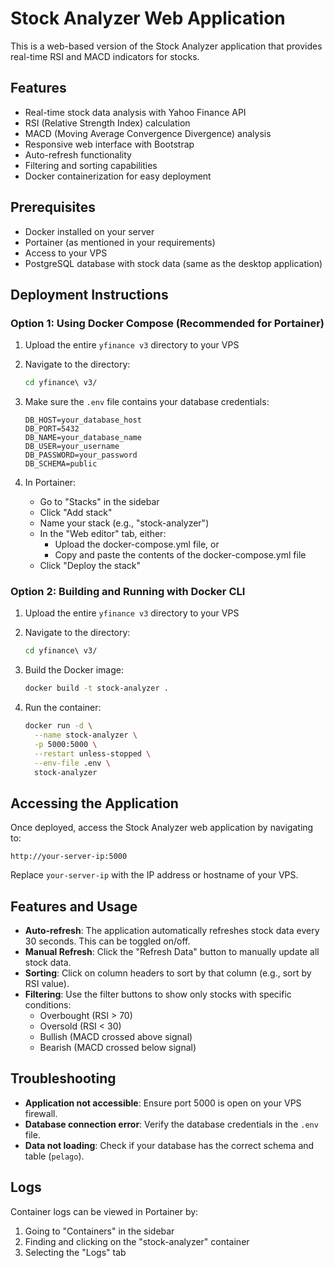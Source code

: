 # Stock Analyzer Web Application

This is a web-based version of the Stock Analyzer application that provides real-time RSI and MACD indicators for stocks.

## Features

- Real-time stock data analysis with Yahoo Finance API
- RSI (Relative Strength Index) calculation
- MACD (Moving Average Convergence Divergence) analysis
- Responsive web interface with Bootstrap
- Auto-refresh functionality
- Filtering and sorting capabilities
- Docker containerization for easy deployment

## Prerequisites

- Docker installed on your server
- Portainer (as mentioned in your requirements)
- Access to your VPS
- PostgreSQL database with stock data (same as the desktop application)

## Deployment Instructions

### Option 1: Using Docker Compose (Recommended for Portainer)

1. Upload the entire `yfinance v3` directory to your VPS

2. Navigate to the directory:
   ```bash
   cd yfinance\ v3/
   ```

3. Make sure the `.env` file contains your database credentials:
   ```
   DB_HOST=your_database_host
   DB_PORT=5432
   DB_NAME=your_database_name
   DB_USER=your_username
   DB_PASSWORD=your_password
   DB_SCHEMA=public
   ```

4. In Portainer:
   - Go to "Stacks" in the sidebar
   - Click "Add stack"
   - Name your stack (e.g., "stock-analyzer")
   - In the "Web editor" tab, either:
     - Upload the docker-compose.yml file, or
     - Copy and paste the contents of the docker-compose.yml file
   - Click "Deploy the stack"

### Option 2: Building and Running with Docker CLI

1. Upload the entire `yfinance v3` directory to your VPS

2. Navigate to the directory:
   ```bash
   cd yfinance\ v3/
   ```

3. Build the Docker image:
   ```bash
   docker build -t stock-analyzer .
   ```

4. Run the container:
   ```bash
   docker run -d \
     --name stock-analyzer \
     -p 5000:5000 \
     --restart unless-stopped \
     --env-file .env \
     stock-analyzer
   ```

## Accessing the Application

Once deployed, access the Stock Analyzer web application by navigating to:

```
http://your-server-ip:5000
```

Replace `your-server-ip` with the IP address or hostname of your VPS.

## Features and Usage

- **Auto-refresh**: The application automatically refreshes stock data every 30 seconds. This can be toggled on/off.
- **Manual Refresh**: Click the "Refresh Data" button to manually update all stock data.
- **Sorting**: Click on column headers to sort by that column (e.g., sort by RSI value).
- **Filtering**: Use the filter buttons to show only stocks with specific conditions:
  - Overbought (RSI > 70)
  - Oversold (RSI < 30)
  - Bullish (MACD crossed above signal)
  - Bearish (MACD crossed below signal)

## Troubleshooting

- **Application not accessible**: Ensure port 5000 is open on your VPS firewall.
- **Database connection error**: Verify the database credentials in the `.env` file.
- **Data not loading**: Check if your database has the correct schema and table (`pelago`).

## Logs

Container logs can be viewed in Portainer by:
1. Going to "Containers" in the sidebar
2. Finding and clicking on the "stock-analyzer" container
3. Selecting the "Logs" tab